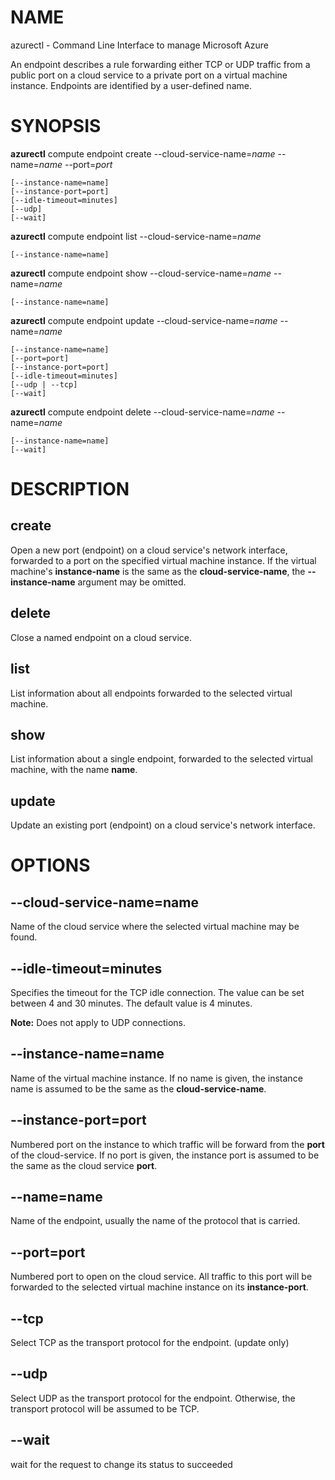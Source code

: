 # NAME

azurectl - Command Line Interface to manage Microsoft Azure

An endpoint describes a rule forwarding either TCP or UDP traffic from a public
port on a cloud service to a private port on a virtual machine instance.
Endpoints are identified by a user-defined name.

# SYNOPSIS

__azurectl__ compute endpoint create --cloud-service-name=*name* --name=*name*
--port=*port*

    [--instance-name=name]
    [--instance-port=port]
    [--idle-timeout=minutes]
    [--udp]
    [--wait]

__azurectl__ compute endpoint list --cloud-service-name=*name*

    [--instance-name=name]

__azurectl__ compute endpoint show --cloud-service-name=*name* --name=*name*

    [--instance-name=name]

__azurectl__ compute endpoint update --cloud-service-name=*name* --name=*name*

    [--instance-name=name]
    [--port=port]
    [--instance-port=port]
    [--idle-timeout=minutes]
    [--udp | --tcp]
    [--wait]

__azurectl__ compute endpoint delete --cloud-service-name=*name* --name=*name*

    [--instance-name=name]
    [--wait]

# DESCRIPTION

## __create__

Open a new port (endpoint) on a cloud service's network interface, forwarded to
a port on the specified virtual machine instance. If the virtual machine's
__instance-name__ is the same as the __cloud-service-name__, the
__--instance-name__ argument may be omitted.

## __delete__

Close a named endpoint on a cloud service.

## __list__

List information about all endpoints forwarded to the selected virtual machine.

## __show__

List information about a single endpoint, forwarded to the selected virtual
machine, with the name __name__.

## __update__

Update an existing port (endpoint) on a cloud service's network interface.

# OPTIONS

## __--cloud-service-name=name__

Name of the cloud service where the selected virtual machine may be found.

## __--idle-timeout=minutes__

Specifies the timeout for the TCP idle connection. The value can be set between
4 and 30 minutes. The default value is 4 minutes.

**Note:** Does not apply to UDP connections.

## __--instance-name=name__

Name of the virtual machine instance. If no name is given, the instance name is
assumed to be the same as the __cloud-service-name__.

## __--instance-port=port__

Numbered port on the instance to which traffic will be forward from the __port__
of the cloud-service. If no port is given, the instance port is assumed to be
the same as the cloud service __port__.

## __--name=name__

Name of the endpoint, usually the name of the protocol that is carried.

## __--port=port__

Numbered port to open on the cloud service. All traffic to this port will be
forwarded to the selected virtual machine instance on its __instance-port__.

## __--tcp__
Select TCP as the transport protocol for the endpoint. (update only)

## __--udp__

Select UDP as the transport protocol for the endpoint. Otherwise, the transport
protocol will be assumed to be TCP.

## __--wait__

wait for the request to change its status to succeeded
